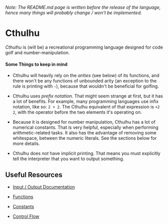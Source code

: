 *Note: The README.md page is written before the release of the language, hence many things will probably change / won't be implemented.*

# Cthulhu
*Cthulhu* is (will be) a recreational programming language designed for code golf and number-manipulation.

#### Some Things to keep in mind

- Cthulhu will heavily rely on the *arities* (see below) of its functions, and there won't be any functions of unbounded arity (an exception to the rule is printing with `›`), because that wouldn't be beneficial for golfing. 

- Cthulhu uses *prefix notation*. That might seem strange at first, but it has a lot of benefits. For example, many programming languages use infix notation, like so: `2 + 2`. The Cthulhu equivalent of that expression is `+2 2`, with the operator before the two elements it's operating on.

- Because it is designed for number manipulation, Cthulhu has a lot of numerical constants. That is very helpful, especially when performing arithmetic-related tasks. It also has the advantage of removing some whitespace, between the numeric literals. See the sections below for more details.

- Cthulhu does *not* have implicit printing. That means you must explicitly tell the interpreter that you want to output something.

## Useful Resources

- [Input / Output Documentation](https://github.com/Mr-Xcoder/Cthulhu/blob/Readme.md-edits/Input-Output-Documetation.md)

- [Functions](https://github.com/Mr-Xcoder/Cthulhu/blob/Readme.md-edits/Functions.md)

- [Constants](https://github.com/Mr-Xcoder/Cthulhu/blob/Readme.md-edits/Constants.md)

- [Control Flow](https://github.com/Mr-Xcoder/Cthulhu/blob/Readme.md-edits/Control-Flow.md)
